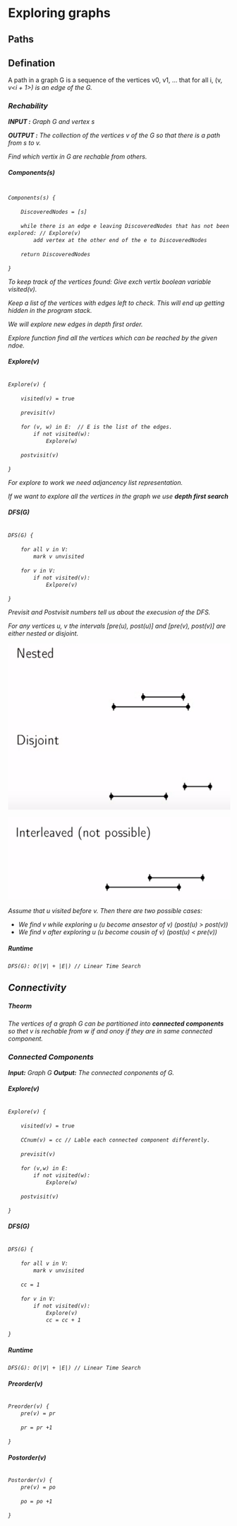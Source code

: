 # Exploring graphs

## Paths

## Defination

A path in a graph G is a sequence of the vertices v0, v1, ...  that for all i, (v<i>, v<i + 1>) is an edge of the G.

### Rechability

**INPUT :** Graph G and vertex s

**OUTPUT :** The collection of the vertices v of the G so that there is a path from s to v.

Find which vertix in G are rechable from others.

##### Components(s)

```

Components(s) {

	DiscoveredNodes = [s]

	while there is an edge e leaving DiscoveredNodes that has not been explored: // Explore(v)
		add vertex at the other end of the e to DiscoveredNodes

	return DiscoveredNodes

}

```

To keep track of the vertices found:
Give exch vertix boolean variable visited(v).

Keep a list of the vertices with edges left to check.
This will end up getting hidden in the program stack.

We will explore new edges in depth first order.

 Explore function find all the vertices which can be reached by the given ndoe.

#### Explore(v)

```

Explore(v) {

	visited(v) = true

	previsit(v)

	for (v, w) in E:  // E is the list of the edges.
		if not visited(w):
			Explore(w)

	postvisit(v)

}

```

For explore to work we need adjancency list representation.


If we want to explore all the vertices in the graph we use **depth first search**

#### DFS(G)

```

DFS(G) {

	for all v in V:
		mark v unvisited

	for v in V:
		if not visited(v):
			Exlpore(v)

}

```

*Previsit* and *Postvisit* numbers tell us about the execusion of the DFS.

For any vertices u, v the intervals [pre(u), post(u)] and [pre(v), post(v)] are either nested or disjoint.

![Nested and Disjoint](images/nested_disjoint.png)


![Interleaved](images/interleaved.png)



Assume that u visited before v. Then there are two possible cases:

* We find v while exploring u (u become ansestor of v) (post(u) > post(v))
* We find v after exploring u (u become cousin of v) (post(u) < pre(v))

##### Runtime

	DFS(G): O(|V| + |E|) // Linear Time Search


## Connectivity

##### Theorm

The vertices of a graph G can be partitioned into **connected components** so thet v is rechable from w if and onoy if they are in same connected component.

### Connected Components

**Input:** Graph G
**Output:**  The connected conponents of G.

#### Explore(v)

```

Explore(v) {

	visited(v) = true

	CCnum(v) = cc // Lable each connected component differently.

	previsit(v)

	for (v,w) in E:
		if not visited(w):
			Explore(w)

	postvisit(v)

}

```

#### DFS(G)

```

DFS(G) {

	for all v in V:
		mark v unvisited

	cc = 1

	for v in V:
		if not visited(v):
			Explore(v)
			cc = cc + 1

}

```

##### Runtime

	DFS(G): O(|V| + |E|) // Linear Time Search

#### Preorder(v)

```

Preorder(v) {
	pre(v) = pr

	pr = pr +1

}

```

#### Postorder(v)

```

Postorder(v) {
	pre(v) = po

	po = po +1

}

```
